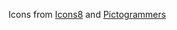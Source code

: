 Icons from <a target="_blank" href="https://icons8.com">Icons8</a> and <a target="_blank" href="https://pictogrammers.com/library/mdi/">Pictogrammers</a> 
